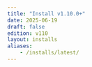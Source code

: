 ```yaml
---
title: "Install v1.10.0+"
date: 2025-06-19
draft: false
edition: v110
layout: installs
aliases:
    - /installs/latest/
---
```


